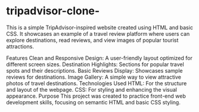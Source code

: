 # tripadvisor-clone-

This is a simple TripAdvisor-inspired website created using HTML and basic CSS. It showcases an example of a travel review platform where users can explore destinations, read reviews, and view images of popular tourist attractions.

Features
Clean and Responsive Design: A user-friendly layout optimized for different screen sizes.
Destination Highlights: Sections for popular travel spots and their descriptions.
Basic Reviews Display: Showcases sample reviews for destinations.
Image Gallery: A simple way to view attractive photos of travel destinations.
Technologies Used
HTML: For the structure and layout of the webpage.
CSS: For styling and enhancing the visual appearance.
Purpose
This project was created to practice front-end web development skills, focusing on semantic HTML and basic CSS styling.
